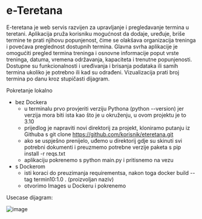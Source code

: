 # e-Teretana


E-teretana je web servis razvijen za upravljanje i pregledavanje termina u teretani. Aplikacija pruža korisniku mogućnost da dodaje, uređuje, briše termine te prati njihovu popunjenost, čime se olakšava organizacija treninga i povećava preglednost dostupnih termina. Glavna svrha aplikacije je omogućiti pregled termina treninga i osnovne informacije poput vrste treninga, datuma, vremena održavanja, kapaciteta i trenutne popunjenosti. Dostupne su funkcionalnosti i uređivanja i brisanja podataka ili samih termina ukoliko je potrebno ili kad su odrađeni. Vizualizacija prati broj termina po danu kroz stupičasti dijagram. 

Pokretanje lokalno
- bez Dockera
  - u terminalu prvo provjeriti verziju Pythona (python --version) jer verzija mora biti ista kao što je u okruženju, u ovom projektu je to 3.10
  - prijedlog je napraviti novi direktorij za projekt, kloniramo putanju iz Githuba s git clone https://github.com/korisnik/eteretana.git
  - ako se uspješno prenijelo, uđemo u direktorij gdje su skinuti svi potrebni dokumenti i preuzmemo potrebne verzije paketa s pip install -r reqs.txt
  - aplikaciju pokrenemo s python main.py i pritisnemo na vezu
- s Dockerom
  - isti koraci do preuzimanja requirementsa, nakon toga docker build --tag termin10:1.0 .  (proizvoljan naziv)
  - otvorimo Images u Dockeru i pokrenemo


Usecase dijagram:


![image](https://github.com/user-attachments/assets/df9b0ba3-7991-4c4c-90dd-3f403d276c90)

